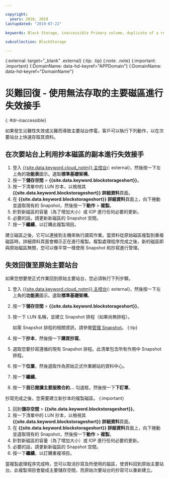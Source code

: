 ```yaml
---

copyright:
  years: 2018, 2019
lastupdated: "2019-07-22"

keywords: Block Storage, inaccessible Primary volume, duplicate of a replica volume, Disaster Recovery, volume duplication, replication, failover, failback

subcollection: BlockStorage

---
```

{:external: target="_blank" .external}
{:tip: .tip}
{:note: .note}
{:important: .important}
{:DomainName: data-hd-keyref="APPDomain"}
{:DomainName: data-hd-keyref="DomainName"}

# 災難回復 - 使用無法存取的主要磁區進行失效接手
{: #dr-inaccessible}

如果發生災難性失效或災難而導致主要站台停電，客戶可以執行下列動作，以在次要站台上快速存取其資料。

## 在次要站台上利用抄本磁區的副本進行失效接手

1. 登入 [{{site.data.keyword.cloud_notm}} 主控台](https://{DomainName}/){: external}，然後按一下左上角的**功能表**圖示。選取**標準基礎架構**。
2. 按一下**儲存空間** > **{{site.data.keyword.blockstorageshort}}**。
3. 按一下清單中的 LUN 抄本，以檢視其 **{{site.data.keyword.blockstorageshort}} 詳細資料**頁面。
4. 在 **{{site.data.keyword.blockstorageshort}} 詳細資料**頁面上，向下捲動並選取現有的 Snapshot，然後按一下**動作** > **複製**。
5. 針對新磁區的容量（為了增加大小）或 IOP 進行任何必要的更新。
6. 必要的話，請更新新磁區的 Snapshot 空間。
7. 按一下**繼續**，以訂購此複製項目。

建立磁區之後，它可以連接到主機來執行讀寫作業。當資料從原始磁區複製到重複磁區時，詳細資料頁面會顯示正在進行複製。複製處理程序完成之後，新的磁區即與原始磁區無關，您可以像平常一樣使用 Snapshot 和抄寫進行管理。

## 失效回復至原始主要站台

如果您想要使正式作業回到原始主要站台，您必須執行下列步驟。

1. 登入 [{{site.data.keyword.cloud_notm}} 主控台](https://{DomainName}/){: external}，然後按一下左上角的**功能表**圖示。選取**標準基礎架構**。
2. 按一下**儲存空間** > **{{site.data.keyword.blockstorageshort}}**。
3. 按一下 LUN 名稱，並建立 Snapshot 排程（如果尚無排程）。

   如需 Snapshot 排程的相關資訊，請參閱[管理 Snapshot](/docs/infrastructure/BlockStorage?topic=BlockStorage-managingSnapshots#addingschedule)。
   {:tip}
4. 按一下**抄本**，然後按一下**購買抄寫**。

5. 選取您要抄寫遵循的現有 Snapshot 排程。此清單包含所有作用中 Snapshot 排程。
6. 按一下**位置**，然後選取作為原始正式作業網站的資料中心。
7. 按一下**繼續**。
8. 按一下**我已閱讀主要服務合約...** 勾選框，然後按一下**下訂單**。

抄寫完成之後，您需要建立新抄本的複製磁區。
{:important}

1. 回到**儲存空間** > **{{site.data.keyword.blockstorageshort}}**。
2. 按一下清單中的 LUN 抄本，以檢視其 **{{site.data.keyword.blockstorageshort}} 詳細資料**頁面。
3. 在 **{{site.data.keyword.blockstorageshort}} 詳細資料**頁面上，向下捲動並選取現有的 Snapshot，然後按一下**動作** > **複製**。
4. 針對新磁區的容量（為了增加大小）或 IOP 進行任何必要的更新。
5. 必要的話，請更新新磁區的 Snapshot 空間。
6. 按一下**繼續**，以訂購重複項目。

當複製處理程序完成時，您可以取消抄寫及所使用的磁區，使資料回到原始主要站台。此複製項目會變成主要儲存空間，而原始次要站台的抄寫可以重新建立。
